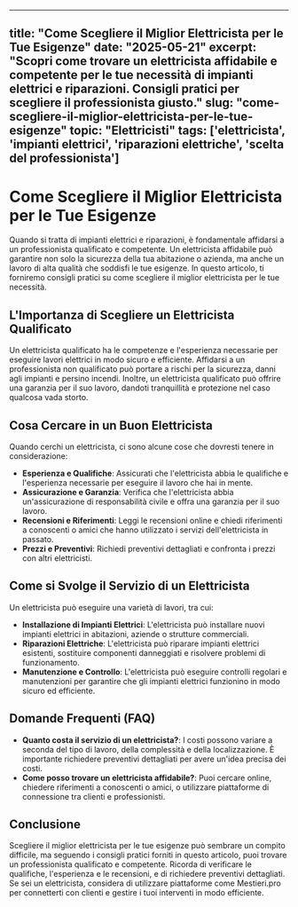 
---
title: "Come Scegliere il Miglior Elettricista per le Tue Esigenze"
date: "2025-05-21"
excerpt: "Scopri come trovare un elettricista affidabile e competente per le tue necessità di impianti elettrici e riparazioni. Consigli pratici per scegliere il professionista giusto."
slug: "come-scegliere-il-miglior-elettricista-per-le-tue-esigenze"
topic: "Elettricisti"
tags: ['elettricista', 'impianti elettrici', 'riparazioni elettriche', 'scelta del professionista']
---

# Come Scegliere il Miglior Elettricista per le Tue Esigenze

Quando si tratta di impianti elettrici e riparazioni, è fondamentale affidarsi a un professionista qualificato e competente. Un elettricista affidabile può garantire non solo la sicurezza della tua abitazione o azienda, ma anche un lavoro di alta qualità che soddisfi le tue esigenze. In questo articolo, ti forniremo consigli pratici su come scegliere il miglior elettricista per le tue necessità.

## L'Importanza di Scegliere un Elettricista Qualificato

Un elettricista qualificato ha le competenze e l'esperienza necessarie per eseguire lavori elettrici in modo sicuro e efficiente. Affidarsi a un professionista non qualificato può portare a rischi per la sicurezza, danni agli impianti e persino incendi. Inoltre, un elettricista qualificato può offrire una garanzia per il suo lavoro, dandoti tranquillità e protezione nel caso qualcosa vada storto.

## Cosa Cercare in un Buon Elettricista

Quando cerchi un elettricista, ci sono alcune cose che dovresti tenere in considerazione:

* **Esperienza e Qualifiche**: Assicurati che l'elettricista abbia le qualifiche e l'esperienza necessarie per eseguire il lavoro che hai in mente.
* **Assicurazione e Garanzia**: Verifica che l'elettricista abbia un'assicurazione di responsabilità civile e offra una garanzia per il suo lavoro.
* **Recensioni e Riferimenti**: Leggi le recensioni online e chiedi riferimenti a conoscenti o amici che hanno utilizzato i servizi dell'elettricista in passato.
* **Prezzi e Preventivi**: Richiedi preventivi dettagliati e confronta i prezzi con altri elettricisti.

## Come si Svolge il Servizio di un Elettricista

Un elettricista può eseguire una varietà di lavori, tra cui:

* **Installazione di Impianti Elettrici**: L'elettricista può installare nuovi impianti elettrici in abitazioni, aziende o strutture commerciali.
* **Riparazioni Elettriche**: L'elettricista può riparare impianti elettrici esistenti, sostituire componenti danneggiati e risolvere problemi di funzionamento.
* **Manutenzione e Controllo**: L'elettricista può eseguire controlli regolari e manutenzioni per garantire che gli impianti elettrici funzionino in modo sicuro ed efficiente.

## Domande Frequenti (FAQ)

* **Quanto costa il servizio di un elettricista?**: I costi possono variare a seconda del tipo di lavoro, della complessità e della localizzazione. È importante richiedere preventivi dettagliati per avere un'idea precisa dei costi.
* **Come posso trovare un elettricista affidabile?**: Puoi cercare online, chiedere riferimenti a conoscenti o amici, o utilizzare piattaforme di connessione tra clienti e professionisti.

## Conclusione

Scegliere il miglior elettricista per le tue esigenze può sembrare un compito difficile, ma seguendo i consigli pratici forniti in questo articolo, puoi trovare un professionista qualificato e competente. Ricorda di verificare le qualifiche, l'esperienza e le recensioni, e di richiedere preventivi dettagliati. Se sei un elettricista, considera di utilizzare piattaforme come Mestieri.pro per connetterti con clienti e gestire i tuoi interventi in modo efficiente.
